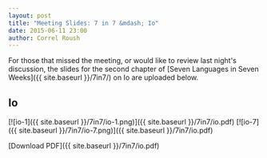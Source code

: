 ```yaml
---
layout: post
title: "Meeting Slides: 7 in 7 &mdash; Io"
date: 2015-06-11 23:00
author: Correl Roush
---
```


For those that missed the meeting, or would like to review last
night's discussion, the slides for the second chapter of
[Seven Languages in Seven Weeks]({{ site.baseurl }}/7in7/) on Io are
uploaded below.

## Io

[![io-1]({{ site.baseurl }}/7in7/io-1.png)]({{ site.baseurl }}/7in7/io.pdf)
[![io-7]({{ site.baseurl }}/7in7/io-7.png)]({{ site.baseurl }}/7in7/io.pdf)

[Download PDF]({{ site.baseurl }}/7in7/io.pdf)
